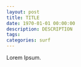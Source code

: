 ```yaml
---
layout: post
title: TITLE
date: 1970-01-01 00:00:00
description: DESCRIPTION
tags: 
categories: surf
---
```


Lorem Ipsum.

